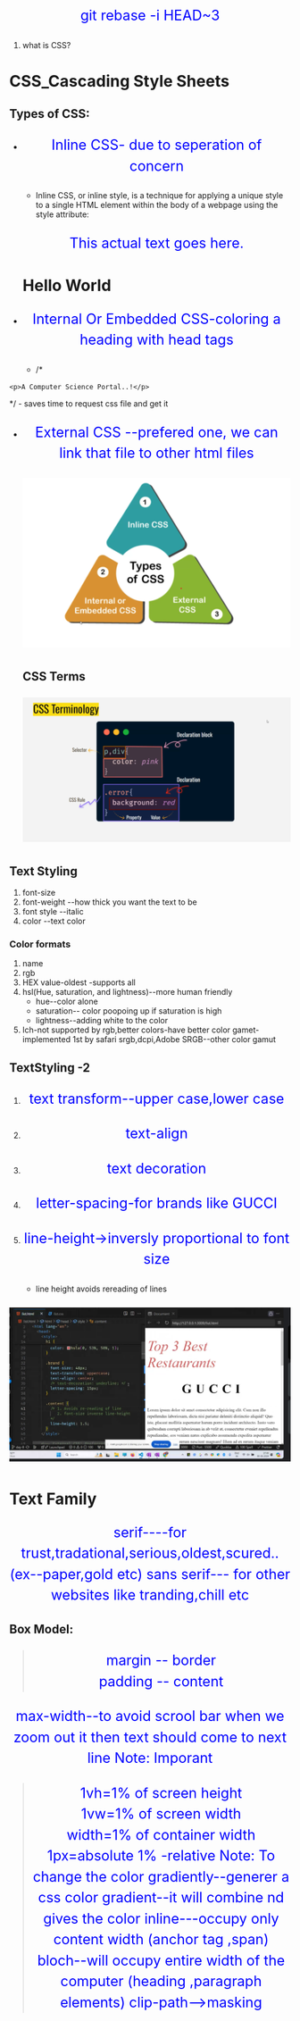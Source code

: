 git rebase -i HEAD~3

1. what is CSS?

# CSS_Cascading Style Sheets

## Types of CSS:

- Inline CSS- due to seperation of concern

  - Inline CSS, or inline style, is a technique for applying a unique style to a single HTML element within the body of a webpage using the style attribute:
  <p style=``font-family:courier; text-align:left;''>This actual text goes here.</p>
  <h1 style=``color: red; font-size: 40px;''>Hello World</h1>

- Internal Or Embedded CSS-coloring a heading with head tags
  - /\* <!DOCTYPE html>
  <html>

<head> 
	<title>Internal CSS</title> 
	<style> 
		/* Internal CSS */ 
    	p {
    		color: blue;
    		font-size: 25px;
    		line-height: 1.5;
    		text-align: center;
    	}
    </style>

</head>

<body>

    <p>A Computer Science Portal..!</p>

</body>

</html> */
  - saves time to request css file and get it

- External CSS --prefered one, we can link that file to other html files

  ![Types of CSS](image.png)

  ## CSS Terms

  ![CSS TERMS](image-1.png)

## Text Styling

1.  font-size
2.  font-weight --how thick you want the text to be
3.  font style --italic
4.  color --text color

### Color formats

1. name
2. rgb
3. HEX value-oldest -supports all
4. hsl(Hue, saturation, and lightness)--more human friendly
   - hue--color alone
   - saturation-- color poopoing up if saturation is high
   - lightness--adding white to the color
5. lch-not supported by rgb,better colors-have better color gamet-implemented 1st by safari
   srgb,dcpi,Adobe SRGB--other color gamut

## TextStyling -2

1. text transform--upper case,lower case
2. text-align
3. text decoration
4. letter-spacing-for brands like GUCCI
5. line-height->inversly proportional to font size

   - line height avoids rereading of lines

![code](image-2.png)

# Text Family

serif----for trust,tradational,serious,oldest,scured..(ex--paper,gold etc)
sans serif--- for other websites like tranding,chill etc

## Box Model:

> margin --
> border  
> padding --
> content

max-width--to avoid scrool bar when we zoom out it then text should come to next line
Note: Imporant

> 1vh=1% of screen height  
> 1vw=1% of screen width  
> width=1% of container width
> 1px=absolute
> 1% -relative
> Note: To change the color gradiently--generer a css color gradient--it will combine nd gives the color
> inline---occupy only content width (anchor tag ,span)
> bloch--will occupy entire width of the computer (heading ,paragraph elements)
> clip-path-->masking
